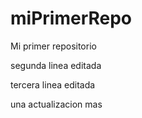 # miPrimerRepo

Mi primer repositorio

segunda linea editada

tercera linea editada

una actualizacion mas
